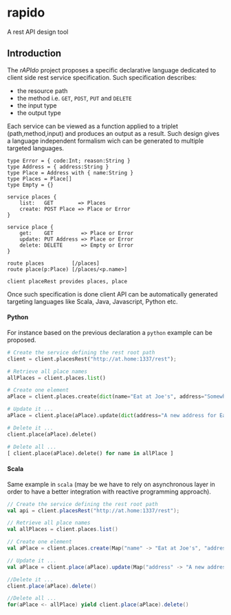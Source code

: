 rapido
======

A rest API design tool 

## Introduction

The *rAPIdo* project proposes a specific declarative language dedicated to client side
rest service specification. Such specification describes:
- the resource path
- the method i.e. `GET`, `POST`, `PUT` and `DELETE`
- the input type
- the output type

Each service can be viewed as a function applied to a triplet (path,method,input)
and produces an output as a result. Such design gives a language independent formalism
wich can be generated to multiple targeted languages. 

```
type Error = { code:Int; reason:String }
type Address = { address:String }
type Place = Address with { name:String }
type Places = Place[]
type Empty = {}

service places {
	list:   GET        => Places
    create: POST Place => Place or Error
}

service place {
   	get:    GET         => Place or Error
   	update: PUT Address => Place or Error
   	delete: DELETE      => Empty or Error
}

route places         [/places]
route place(p:Place) [/places/<p.name>]

client placeRest provides places, place
```

Once such specification is done client API can be automatically generated targeting languages
like Scala, Java, Javascript, Python etc. 

#### Python

For instance based on the previous declaration a `python` example can be proposed.

``` python
# Create the service defining the rest root path
client = client.placesRest("http://at.home:1337/rest");

# Retrieve all place names
allPlaces = client.places.list()

# Create one element
aPlace = client.places.create(dict(name="Eat at Joe's", address="Somewhere ..."))

# Update it ...
aPlace = client.place(aPlace).update(dict(address="A new address for Eat at Joe's"))

# Delete it ...
client.place(aPlace).delete()

# Delete all ...
[ client.place(aPlace).delete() for name in allPlace ]
```

#### Scala 

Same example in `scala` (may be we have to rely on asynchronous layer in order
to have a better integration with reactive programming approach).

``` scala
// Create the service defining the rest root path
val api = client.placesRest("http://at.home:1337/rest");

// Retrieve all place names
val allPlaces = client.places.list()

// Create one element
val aPlace = client.places.create(Map("name" -> "Eat at Joe's", "address" -> "Somewhere ..."))

// Update it ...
val aPlace = client.place(aPlace).update(Map("address" -> "A new address for Eat at Joe's"))

//Delete it ...
client.place(aPlace).delete()

//Delete all ...
for(aPlace <- allPlace) yield client.place(aPlace).delete()
```
